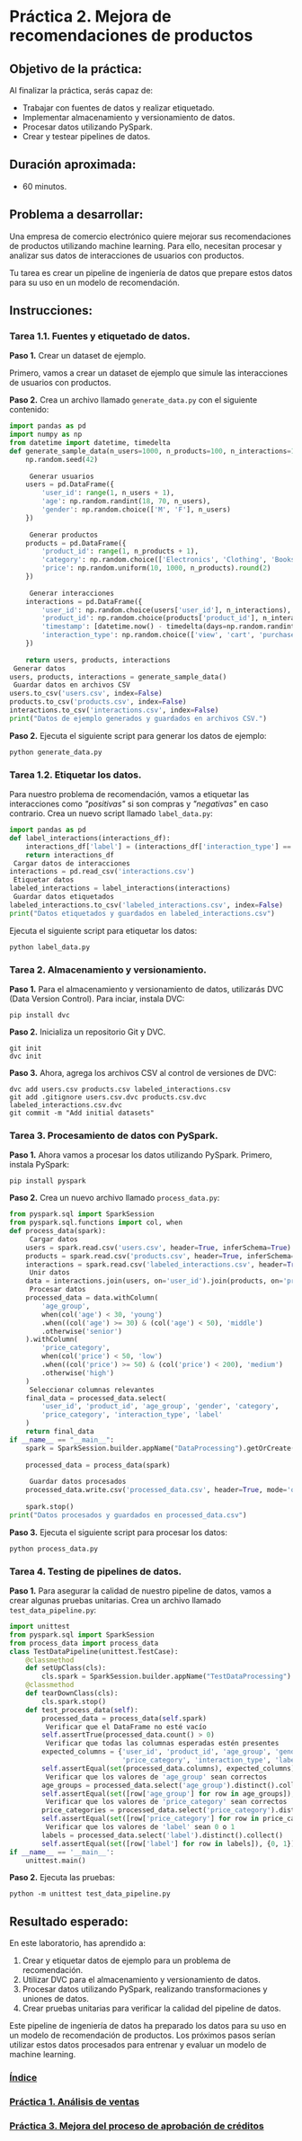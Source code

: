 # Práctica 2. Mejora de recomendaciones de productos 

## Objetivo de la práctica:

Al finalizar la práctica, serás capaz de:

- Trabajar con fuentes de datos y realizar etiquetado. <br>
- Implementar almacenamiento y versionamiento de datos. <br>
- Procesar datos utilizando PySpark.<br>
- Crear y testear pipelines de datos.

## Duración aproximada:

- 60 minutos.

## Problema a desarrollar:

Una empresa de comercio electrónico quiere mejorar sus recomendaciones de productos utilizando machine learning. Para ello, necesitan procesar y analizar sus datos de interacciones de usuarios con productos. 

Tu tarea es crear un pipeline de ingeniería de datos que prepare estos datos para su uso en un modelo de recomendación.

## Instrucciones:

### Tarea 1.1. Fuentes y etiquetado de datos.

**Paso 1.** Crear un dataset de ejemplo.

Primero, vamos a crear un dataset de ejemplo que simule las interacciones de usuarios con productos.

**Paso 2.** Crea un archivo llamado `generate_data.py` con el siguiente contenido:

```python
import pandas as pd
import numpy as np
from datetime import datetime, timedelta
def generate_sample_data(n_users=1000, n_products=100, n_interactions=10000):
    np.random.seed(42)
    
     Generar usuarios
    users = pd.DataFrame({
        'user_id': range(1, n_users + 1),
        'age': np.random.randint(18, 70, n_users),
        'gender': np.random.choice(['M', 'F'], n_users)
    })
    
     Generar productos
    products = pd.DataFrame({
        'product_id': range(1, n_products + 1),
        'category': np.random.choice(['Electronics', 'Clothing', 'Books', 'Home'], n_products),
        'price': np.random.uniform(10, 1000, n_products).round(2)
    })
    
     Generar interacciones
    interactions = pd.DataFrame({
        'user_id': np.random.choice(users['user_id'], n_interactions),
        'product_id': np.random.choice(products['product_id'], n_interactions),
        'timestamp': [datetime.now() - timedelta(days=np.random.randint(0, 365)) for _ in range(n_interactions)],
        'interaction_type': np.random.choice(['view', 'cart', 'purchase'], n_interactions, p=[0.7, 0.2, 0.1])
    })
    
    return users, products, interactions
 Generar datos
users, products, interactions = generate_sample_data()
 Guardar datos en archivos CSV
users.to_csv('users.csv', index=False)
products.to_csv('products.csv', index=False)
interactions.to_csv('interactions.csv', index=False)
print("Datos de ejemplo generados y guardados en archivos CSV.")
```

**Paso 2.** Ejecuta el siguiente script para generar los datos de ejemplo:

```
python generate_data.py
```

### Tarea 1.2. Etiquetar los datos.

Para nuestro problema de recomendación, vamos a etiquetar las interacciones como _"positivas"_ si son compras y _"negativas"_ en caso contrario. Crea un nuevo script llamado `label_data.py`:

```python
import pandas as pd
def label_interactions(interactions_df):
    interactions_df['label'] = (interactions_df['interaction_type'] == 'purchase').astype(int)
    return interactions_df
 Cargar datos de interacciones
interactions = pd.read_csv('interactions.csv')
 Etiquetar datos
labeled_interactions = label_interactions(interactions)
 Guardar datos etiquetados
labeled_interactions.to_csv('labeled_interactions.csv', index=False)
print("Datos etiquetados y guardados en labeled_interactions.csv")
```

Ejecuta el siguiente script para etiquetar los datos:

```
python label_data.py
```

### Tarea 2. Almacenamiento y versionamiento.

**Paso 1.** Para el almacenamiento y versionamiento de datos, utilizarás DVC (Data Version Control). Para inciar, instala DVC:

```
pip install dvc
```

**Paso 2.** Inicializa un repositorio Git y DVC.

```
git init
dvc init
```

**Paso 3.** Ahora, agrega los archivos CSV al control de versiones de DVC:

```
dvc add users.csv products.csv labeled_interactions.csv
git add .gitignore users.csv.dvc products.csv.dvc labeled_interactions.csv.dvc
git commit -m "Add initial datasets"
```

### Tarea 3. Procesamiento de datos con PySpark.

**Paso 1.** Ahora vamos a procesar los datos utilizando PySpark. Primero, instala PySpark:

```
pip install pyspark
```

**Paso 2.** Crea un nuevo archivo llamado `process_data.py`:

```python
from pyspark.sql import SparkSession
from pyspark.sql.functions import col, when
def process_data(spark):
     Cargar datos
    users = spark.read.csv('users.csv', header=True, inferSchema=True)
    products = spark.read.csv('products.csv', header=True, inferSchema=True)
    interactions = spark.read.csv('labeled_interactions.csv', header=True, inferSchema=True)
     Unir datos
    data = interactions.join(users, on='user_id').join(products, on='product_id')
     Procesar datos
    processed_data = data.withColumn(
        'age_group',
        when(col('age') < 30, 'young')
        .when((col('age') >= 30) & (col('age') < 50), 'middle')
        .otherwise('senior')
    ).withColumn(
        'price_category',
        when(col('price') < 50, 'low')
        .when((col('price') >= 50) & (col('price') < 200), 'medium')
        .otherwise('high')
    )
     Seleccionar columnas relevantes
    final_data = processed_data.select(
        'user_id', 'product_id', 'age_group', 'gender', 'category', 
        'price_category', 'interaction_type', 'label'
    )
    return final_data
if __name__ == "__main__":
    spark = SparkSession.builder.appName("DataProcessing").getOrCreate()
    
    processed_data = process_data(spark)
    
     Guardar datos procesados
    processed_data.write.csv('processed_data.csv', header=True, mode='overwrite')
    
    spark.stop()
print("Datos procesados y guardados en processed_data.csv")
```

**Paso 3.** Ejecuta el siguiente script para procesar los datos:

```
python process_data.py
```

 ### Tarea 4. Testing de pipelines de datos.
 
**Paso 1.** Para asegurar la calidad de nuestro pipeline de datos, vamos a crear algunas pruebas unitarias. Crea un archivo llamado `test_data_pipeline.py`:

```python
import unittest
from pyspark.sql import SparkSession
from process_data import process_data
class TestDataPipeline(unittest.TestCase):
    @classmethod
    def setUpClass(cls):
        cls.spark = SparkSession.builder.appName("TestDataProcessing").getOrCreate()
    @classmethod
    def tearDownClass(cls):
        cls.spark.stop()
    def test_process_data(self):
        processed_data = process_data(self.spark)
         Verificar que el DataFrame no esté vacío
        self.assertTrue(processed_data.count() > 0)
         Verificar que todas las columnas esperadas estén presentes
        expected_columns = {'user_id', 'product_id', 'age_group', 'gender', 'category', 
                            'price_category', 'interaction_type', 'label'}
        self.assertEqual(set(processed_data.columns), expected_columns)
         Verificar que los valores de 'age_group' sean correctos
        age_groups = processed_data.select('age_group').distinct().collect()
        self.assertEqual(set([row['age_group'] for row in age_groups]), {'young', 'middle', 'senior'})
         Verificar que los valores de 'price_category' sean correctos
        price_categories = processed_data.select('price_category').distinct().collect()
        self.assertEqual(set([row['price_category'] for row in price_categories]), {'low', 'medium', 'high'})
         Verificar que los valores de 'label' sean 0 o 1
        labels = processed_data.select('label').distinct().collect()
        self.assertEqual(set([row['label'] for row in labels]), {0, 1})
if __name__ == '__main__':
    unittest.main()
```

**Paso 2.** Ejecuta las pruebas:

```
python -m unittest test_data_pipeline.py
```

## Resultado esperado:

En este laboratorio, has aprendido a:
1. Crear y etiquetar datos de ejemplo para un problema de recomendación.
2. Utilizar DVC para el almacenamiento y versionamiento de datos.
3. Procesar datos utilizando PySpark, realizando transformaciones y uniones de datos.
4. Crear pruebas unitarias para verificar la calidad del pipeline de datos.

Este pipeline de ingeniería de datos ha preparado los datos para su uso en un modelo de recomendación de productos. Los próximos pasos serían utilizar estos datos procesados para entrenar y evaluar un modelo de machine learning.

### [Índice](../README.md)

### [Práctica 1. Análisis de ventas](../Capítulo1/README.md)

### [Práctica 3. Mejora del proceso de aprobación de créditos](../Capítulo3/README.md)
